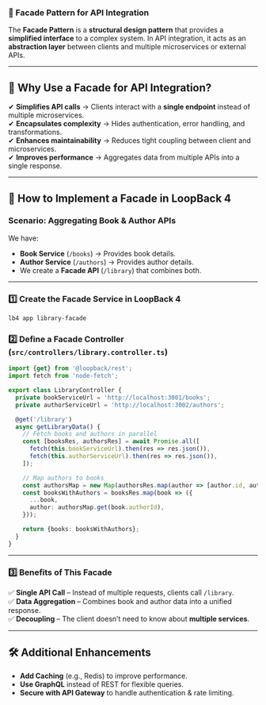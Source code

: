 ### **🚀 Facade Pattern for API Integration**  

The **Facade Pattern** is a **structural design pattern** that provides a **simplified interface** to a complex system. In API integration, it acts as an **abstraction layer** between clients and multiple microservices or external APIs.

---

## **🔹 Why Use a Facade for API Integration?**
✔ **Simplifies API calls** → Clients interact with a **single endpoint** instead of multiple microservices.  
✔ **Encapsulates complexity** → Hides authentication, error handling, and transformations.  
✔ **Enhances maintainability** → Reduces tight coupling between client and microservices.  
✔ **Improves performance** → Aggregates data from multiple APIs into a single response.  

---

## **🔹 How to Implement a Facade in LoopBack 4**
### **Scenario: Aggregating Book & Author APIs**
We have:
- **Book Service** (`/books`) → Provides book details.  
- **Author Service** (`/authors`) → Provides author details.  
- We create a **Facade API** (`/library`) that combines both.  

---

### **1️⃣ Create the Facade Service in LoopBack 4**
```sh
lb4 app library-facade
```

### **2️⃣ Define a Facade Controller (`src/controllers/library.controller.ts`)**
```ts
import {get} from '@loopback/rest';
import fetch from 'node-fetch';

export class LibraryController {
  private bookServiceUrl = 'http://localhost:3001/books';
  private authorServiceUrl = 'http://localhost:3002/authors';

  @get('/library')
  async getLibraryData() {
    // Fetch books and authors in parallel
    const [booksRes, authorsRes] = await Promise.all([
      fetch(this.bookServiceUrl).then(res => res.json()),
      fetch(this.authorServiceUrl).then(res => res.json()),
    ]);

    // Map authors to books
    const authorsMap = new Map(authorsRes.map(author => [author.id, author]));
    const booksWithAuthors = booksRes.map(book => ({
      ...book,
      author: authorsMap.get(book.authorId),
    }));

    return {books: booksWithAuthors};
  }
}
```

---

### **3️⃣ Benefits of This Facade**
✅ **Single API Call** – Instead of multiple requests, clients call `/library`.  
✅ **Data Aggregation** – Combines book and author data into a unified response.  
✅ **Decoupling** – The client doesn’t need to know about **multiple services**.  

---

## **🛠 Additional Enhancements**
- **Add Caching** (e.g., Redis) to improve performance.  
- **Use GraphQL** instead of REST for flexible queries.  
- **Secure with API Gateway** to handle authentication & rate limiting.  
